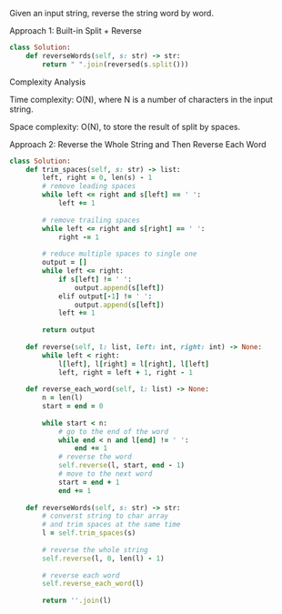 Given an input string, reverse the string word by word.

Approach 1: Built-in Split + Reverse

```ruby
class Solution:
    def reverseWords(self, s: str) -> str:
        return " ".join(reversed(s.split()))
```

Complexity Analysis

Time complexity: O(N), where N is a number of characters in the input string.

Space complexity: O(N), to store the result of split by spaces.

Approach 2: Reverse the Whole String and Then Reverse Each Word

```ruby
class Solution:
    def trim_spaces(self, s: str) -> list:
        left, right = 0, len(s) - 1
        # remove leading spaces
        while left <= right and s[left] == ' ':
            left += 1
        
        # remove trailing spaces
        while left <= right and s[right] == ' ':
            right -= 1
        
        # reduce multiple spaces to single one
        output = []
        while left <= right:
            if s[left] != ' ':
                output.append(s[left])
            elif output[-1] != ' ':
                output.append(s[left])
            left += 1
        
        return output
            
    def reverse(self, l: list, left: int, right: int) -> None:
        while left < right:
            l[left], l[right] = l[right], l[left]
            left, right = left + 1, right - 1
            
    def reverse_each_word(self, l: list) -> None:
        n = len(l)
        start = end = 0
        
        while start < n:
            # go to the end of the word
            while end < n and l[end] != ' ':
                end += 1
            # reverse the word
            self.reverse(l, start, end - 1)
            # move to the next word
            start = end + 1
            end += 1
                
    def reverseWords(self, s: str) -> str:
        # converst string to char array 
        # and trim spaces at the same time
        l = self.trim_spaces(s)
        
        # reverse the whole string
        self.reverse(l, 0, len(l) - 1)
        
        # reverse each word
        self.reverse_each_word(l)
        
        return ''.join(l)
```
